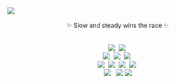 <img src="https://capsule-render.vercel.app/api?type=soft&color=timeGradient&height=160&section=header&text=I'm%20Alex%20Suh%20🦒&fontSize=40&animation=twinkling" />
  
<br/>
<br/>

<div align="center">
✨ Slow and steady wins the race ✨
</div>
<br/>
<br/>
<div align="center">
  <img src="https://img.shields.io/badge/javascript-F7DF1E?style=flat&logo=javascript&logoColor=FFFFFF"/>&nbsp;
<img src="https://img.shields.io/badge/typescript-3178C6?style=flat&logo=typescript&logoColor=FFFFFF"/>&nbsp;
</div>

<!--   Library -->
<div align="center">
<img src="https://img.shields.io/badge/react-61DAFB?style=flat&logo=react&logoColor=FFFFFF"/>&nbsp;
<img src="https://img.shields.io/badge/next.js-000000?style=flat&logo=next.js&logoColor=FFFFFF"/>&nbsp;
<img src="https://img.shields.io/badge/redux-764ABC?style=flat&logo=redux&logoColor=FFFFFF"/>&nbsp;
  
<!-- <img src="https://img.shields.io/badge/reactquery-FF4154?style=flat&logo=reactquery&logoColor=FFFFFF"/>&nbsp;
<img src="https://img.shields.io/badge/recoil-3578E5?style=flat&logo=recoil&logoColor=FFFFFF"/>&nbsp;
<img src="https://img.shields.io/badge/i18next-26A69A?style=flat&logo=i18next&logoColor=FFFFFF"/>&nbsp; -->
</div>

<!--   Tool -->
<div align="center">
<img src="https://img.shields.io/badge/jira-0052CC?style=flat&logo=jira&logoColor=FFFFFF"/>&nbsp;
<img src="https://img.shields.io/badge/notion-000000?style=flat&logo=notion&logoColor=FFFFFF"/>&nbsp;
<img src="https://img.shields.io/badge/slack-4A154B?style=flat&logo=slack&logoColor=FFFFFF"/>&nbsp;
<img src="https://img.shields.io/badge/gitlab-FC6D26?style=flat&logo=gitlab&logoColor=FFFFFF"/>&nbsp;
</div>
<!--   SNS -->
<div align="center">
<a href="https://alexisw.tistory.com" target="_blank"><img src="https://img.shields.io/badge/tistory-000000?style=flat&logo=tistory&logoColor=FFFFFF"/></a>
&nbsp;
<a href="https://twitter.com/alraffe" target="_blank"><img src="https://img.shields.io/badge/twitter-1D9BF0?style=flat&logo=twitter&logoColor=FFFFFF"/></a>
  <a href="https://twitter.com/alraffe" target="_blank"><img src="https://img.shields.io/badge/discord-5865F2?style=flat&logo=discord&logoColor=FFFFFF"/></a> 
</div>
<br/>


<!-- ![Alex's GitHub stats](https://github-readme-stats.vercel.app/api?username=Alexis1226&theme=monokai&show_icons=true) -->


